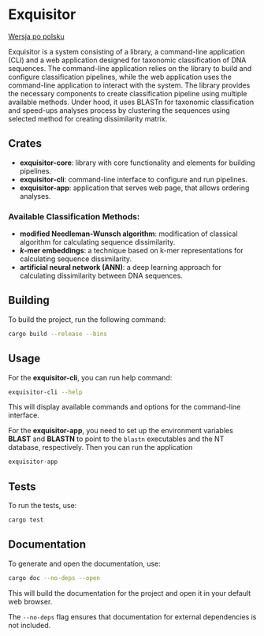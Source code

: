 # Exquisitor

[Wersja po polsku](./README.pl.md)

Exquisitor is a system consisting of a library, a command-line application (CLI) and a web application
designed for taxonomic classification of DNA sequences.
The command-line application relies on the library to build and configure classification pipelines,
while the web application uses the command-line application to interact with the system.
The library provides the necessary components to create classification pipeline using
multiple available methods. Under hood, it uses BLASTn for taxonomic classification and speed-ups
analyses process by clustering the sequences using selected method for creating dissimilarity matrix.

## Crates

- **exquisitor-core**: library with core functionality and elements for building pipelines.
- **exquisitor-cli**: command-line interface to configure and run pipelines.
- **exquisitor-app**: application that serves web page, that allows ordering analyses.

### Available Classification Methods:

- **modified Needleman-Wunsch algorithm**: modification of classical algorithm for calculating sequence dissimilarity.
- **$k$-mer embeddings**: a technique based on k-mer representations for calculating sequence dissimilarity.
- **artificial neural network (ANN)**: a deep learning approach for calculating dissimilarity between DNA sequences.

## Building

To build the project, run the following command:

```bash
cargo build --release --bins
```

## Usage

For the **exquisitor-cli**, you can run help command:

```bash
exquisitor-cli --help
```

This will display available commands and options for the command-line interface.

For the **exquisitor-app**, you need to set up the environment variables **BLAST** 
and **BLASTN** to point to the `blastn` executables and the NT database, respectively. 
Then you can run the application
```bash
exquisitor-app
```

## Tests

To run the tests, use:

```bash
cargo test
```

## Documentation

To generate and open the documentation, use:

```bash
cargo doc --no-deps --open
```

This will build the documentation for the project and open it in your default web browser. 

The `--no-deps` flag ensures that documentation for external dependencies is not included.
